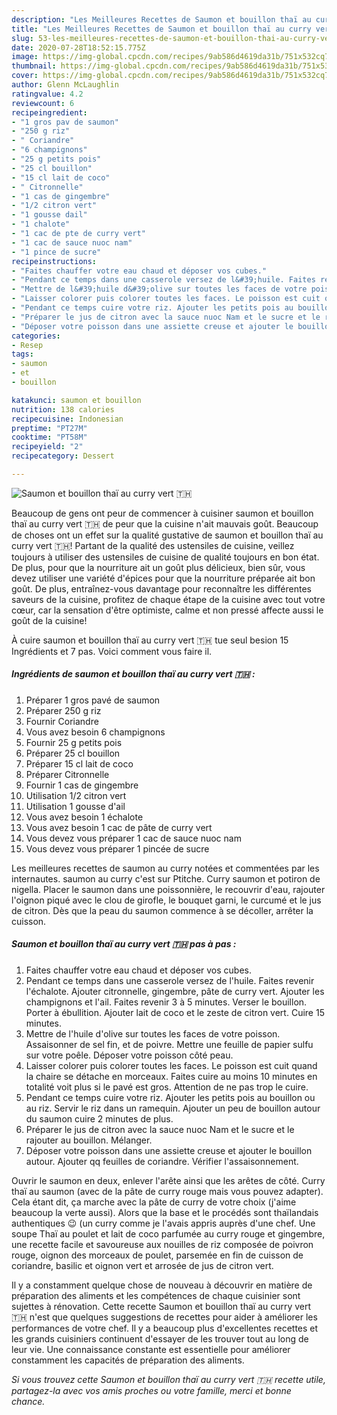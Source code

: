 ```yaml
---
description: "Les Meilleures Recettes de Saumon et bouillon thaï au curry vert 🇹🇭"
title: "Les Meilleures Recettes de Saumon et bouillon thaï au curry vert 🇹🇭"
slug: 53-les-meilleures-recettes-de-saumon-et-bouillon-thai-au-curry-vert
date: 2020-07-28T18:52:15.775Z
image: https://img-global.cpcdn.com/recipes/9ab586d4619da31b/751x532cq70/saumon-et-bouillon-thai-au-curry-vert-🇹🇭-photo-principale-de-la-recette.jpg
thumbnail: https://img-global.cpcdn.com/recipes/9ab586d4619da31b/751x532cq70/saumon-et-bouillon-thai-au-curry-vert-🇹🇭-photo-principale-de-la-recette.jpg
cover: https://img-global.cpcdn.com/recipes/9ab586d4619da31b/751x532cq70/saumon-et-bouillon-thai-au-curry-vert-🇹🇭-photo-principale-de-la-recette.jpg
author: Glenn McLaughlin
ratingvalue: 4.2
reviewcount: 6
recipeingredient:
- "1 gros pav de saumon"
- "250 g riz"
- " Coriandre"
- "6 champignons"
- "25 g petits pois"
- "25 cl bouillon"
- "15 cl lait de coco"
- " Citronnelle"
- "1 cas de gingembre"
- "1/2 citron vert"
- "1 gousse dail"
- "1 chalote"
- "1 cac de pte de curry vert"
- "1 cac de sauce nuoc nam"
- "1 pince de sucre"
recipeinstructions:
- "Faites chauffer votre eau chaud et déposer vos cubes."
- "Pendant ce temps dans une casserole versez de l&#39;huile. Faites revenir l&#39;échalote. Ajouter citronnelle, gingembre, pâte de curry vert. Ajouter les champignons et l&#39;ail. Faites revenir 3 à 5 minutes. Verser le bouillon. Porter à ébullition. Ajouter lait de coco et le zeste de citron vert. Cuire 15 minutes."
- "Mettre de l&#39;huile d&#39;olive sur toutes les faces de votre poisson. Assaisonner de sel fin, et de poivre. Mettre une feuille de papier sulfu sur votre poêle. Déposer votre poisson côté peau."
- "Laisser colorer puis colorer toutes les faces. Le poisson est cuit quand la chaire se détache en morceaux. Faites cuire au moins 10 minutes en totalité voit plus si le pavé est gros. Attention de ne pas trop le cuire."
- "Pendant ce temps cuire votre riz. Ajouter les petits pois au bouillon ou au riz. Servir le riz dans un ramequin. Ajouter un peu de bouillon autour du saumon cuire 2 minutes de plus."
- "Préparer le jus de citron avec la sauce nuoc Nam et le sucre et le rajouter au bouillon. Mélanger."
- "Déposer votre poisson dans une assiette creuse et ajouter le bouillon autour. Ajouter qq feuilles de coriandre. Vérifier l&#39;assaisonnement."
categories:
- Resep
tags:
- saumon
- et
- bouillon

katakunci: saumon et bouillon 
nutrition: 138 calories
recipecuisine: Indonesian
preptime: "PT27M"
cooktime: "PT58M"
recipeyield: "2"
recipecategory: Dessert

---
```



![Saumon et bouillon thaï au curry vert 🇹🇭](https://img-global.cpcdn.com/recipes/9ab586d4619da31b/751x532cq70/saumon-et-bouillon-thai-au-curry-vert-🇹🇭-photo-principale-de-la-recette.jpg)

Beaucoup de gens ont peur de commencer à cuisiner saumon et bouillon thaï au curry vert 🇹🇭 de peur que la cuisine n'ait mauvais goût. Beaucoup de choses ont un effet sur la qualité gustative de saumon et bouillon thaï au curry vert 🇹🇭! Partant de la qualité des ustensiles de cuisine, veillez toujours à utiliser des ustensiles de cuisine de qualité toujours en bon état. De plus, pour que la nourriture ait un goût plus délicieux, bien sûr, vous devez utiliser une variété d'épices pour que la nourriture préparée ait bon goût. De plus, entraînez-vous davantage pour reconnaître les différentes saveurs de la cuisine, profitez de chaque étape de la cuisine avec tout votre cœur, car la sensation d'être optimiste, calme et non pressé affecte aussi le goût de la cuisine!

<!--inarticleads1-->

À cuire saumon et bouillon thaï au curry vert 🇹🇭 tue seul besion 15 Ingrédients et 7 pas. Voici comment vous faire il.

##### Ingrédients de saumon et bouillon thaï au curry vert 🇹🇭 :

1. Préparer 1 gros pavé de saumon
1. Préparer 250 g riz
1. Fournir  Coriandre
1. Vous avez besoin 6 champignons
1. Fournir 25 g petits pois
1. Préparer 25 cl bouillon
1. Préparer 15 cl lait de coco
1. Préparer  Citronnelle
1. Fournir 1 cas de gingembre
1. Utilisation 1/2 citron vert
1. Utilisation 1 gousse d&#39;ail
1. Vous avez besoin 1 échalote
1. Vous avez besoin 1 cac de pâte de curry vert
1. Vous devez vous préparer 1 cac de sauce nuoc nam
1. Vous devez vous préparer 1 pincée de sucre


Les meilleures recettes de saumon au curry notées et commentées par les internautes. saumon au curry c&#39;est sur Ptitche. Curry saumon et potiron de nigella. Placer le saumon dans une poissonnière, le recouvrir d&#39;eau, rajouter l&#39;oignon piqué avec le clou de girofle, le bouquet garni, le curcumé et le jus de citron. Dès que la peau du saumon commence à se décoller, arrêter la cuisson. 

<!--inarticleads2-->

##### Saumon et bouillon thaï au curry vert 🇹🇭 pas à pas :

1. Faites chauffer votre eau chaud et déposer vos cubes.
1. Pendant ce temps dans une casserole versez de l&#39;huile. Faites revenir l&#39;échalote. Ajouter citronnelle, gingembre, pâte de curry vert. Ajouter les champignons et l&#39;ail. Faites revenir 3 à 5 minutes. Verser le bouillon. Porter à ébullition. Ajouter lait de coco et le zeste de citron vert. Cuire 15 minutes.
1. Mettre de l&#39;huile d&#39;olive sur toutes les faces de votre poisson. Assaisonner de sel fin, et de poivre. Mettre une feuille de papier sulfu sur votre poêle. Déposer votre poisson côté peau.
1. Laisser colorer puis colorer toutes les faces. Le poisson est cuit quand la chaire se détache en morceaux. Faites cuire au moins 10 minutes en totalité voit plus si le pavé est gros. Attention de ne pas trop le cuire.
1. Pendant ce temps cuire votre riz. Ajouter les petits pois au bouillon ou au riz. Servir le riz dans un ramequin. Ajouter un peu de bouillon autour du saumon cuire 2 minutes de plus.
1. Préparer le jus de citron avec la sauce nuoc Nam et le sucre et le rajouter au bouillon. Mélanger.
1. Déposer votre poisson dans une assiette creuse et ajouter le bouillon autour. Ajouter qq feuilles de coriandre. Vérifier l&#39;assaisonnement.


Ouvrir le saumon en deux, enlever l&#39;arête ainsi que les arêtes de côté. Curry thaï au saumon (avec de la pâte de curry rouge mais vous pouvez adapter). Cela étant dit, ça marche avec la pâte de curry de votre choix (j&#39;aime beaucoup la verte aussi). Alors que la base et le procédés sont thaïlandais authentiques 😉 (un curry comme je l&#39;avais appris auprès d&#39;une chef. Une soupe Thaï au poulet et lait de coco parfumée au curry rouge et gingembre, une recette facile et savoureuse aux nouilles de riz composée de poivron rouge, oignon des morceaux de poulet, parsemée en fin de cuisson de coriandre, basilic et oignon vert et arrosée de jus de citron vert. 

<!--inarticleads1-->

<p>
Il y a constamment quelque chose de nouveau à découvrir en matière de préparation des aliments et les compétences de chaque cuisinier sont sujettes à rénovation. Cette recette Saumon et bouillon thaï au curry vert 🇹🇭 n'est que quelques suggestions de recettes pour aider à améliorer les performances de votre chef. Il y a beaucoup plus d'excellentes recettes et les grands cuisiniers continuent d'essayer de les trouver tout au long de leur vie. Une connaissance constante est essentielle pour améliorer constamment les capacités de préparation des aliments.
</p>

<p>
<i>Si vous trouvez cette Saumon et bouillon thaï au curry vert 🇹🇭 recette utile, partagez-la avec vos amis proches ou votre famille, merci et bonne chance.</i>
</p>
